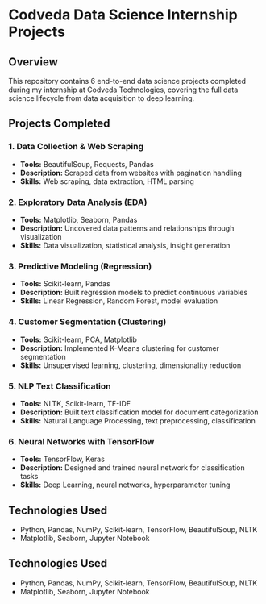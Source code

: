 # Codveda Data Science Internship Projects

## Overview
This repository contains 6 end-to-end data science projects completed during my internship at Codveda Technologies, covering the full data science lifecycle from data acquisition to deep learning.

## Projects Completed

### 1. Data Collection & Web Scraping
- **Tools:** BeautifulSoup, Requests, Pandas
- **Description:** Scraped data from websites with pagination handling
- **Skills:** Web scraping, data extraction, HTML parsing

### 2. Exploratory Data Analysis (EDA)
- **Tools:** Matplotlib, Seaborn, Pandas
- **Description:** Uncovered data patterns and relationships through visualization
- **Skills:** Data visualization, statistical analysis, insight generation

### 3. Predictive Modeling (Regression)
- **Tools:** Scikit-learn, Pandas
- **Description:** Built regression models to predict continuous variables
- **Skills:** Linear Regression, Random Forest, model evaluation

### 4. Customer Segmentation (Clustering)
- **Tools:** Scikit-learn, PCA, Matplotlib
- **Description:** Implemented K-Means clustering for customer segmentation
- **Skills:** Unsupervised learning, clustering, dimensionality reduction

### 5. NLP Text Classification
- **Tools:** NLTK, Scikit-learn, TF-IDF
- **Description:** Built text classification model for document categorization
- **Skills:** Natural Language Processing, text preprocessing, classification

### 6. Neural Networks with TensorFlow
- **Tools:** TensorFlow, Keras
- **Description:** Designed and trained neural network for classification tasks
- **Skills:** Deep Learning, neural networks, hyperparameter tuning

## Technologies Used
- Python, Pandas, NumPy, Scikit-learn, TensorFlow, BeautifulSoup, NLTK
- Matplotlib, Seaborn, Jupyter Notebook

## Technologies Used
- Python, Pandas, NumPy, Scikit-learn, TensorFlow, BeautifulSoup, NLTK
- Matplotlib, Seaborn, Jupyter Notebook
